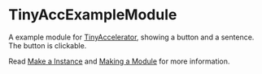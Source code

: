 # TinyAccExampleModule

A example module for [TinyAccelerator](https://github.com/laobubu/TinyAccelerator/), showing a button and a sentence. The button is clickable.

Read [Make a Instance] and [Making a Module] for more information.

[Make a Instance]: https://github.com/laobubu/TinyAccelerator/blob/master/note/make-a-instance.md
[Making a Module]: https://github.com/laobubu/TinyAccelerator/blob/master/note/make-a-module.md
